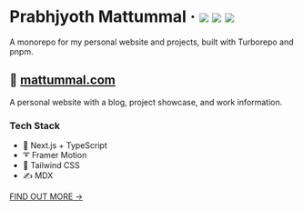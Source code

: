 <div>
  <h1>
    Prabhjyoth Mattummal
    &middot;
    <img src="https://img.shields.io/website?style=flat-square&url=https%3A%2F%2Fwww.mattummal.com"/>
    <img src="https://img.shields.io/github/deployments/mattummal/mattummal.com/production?label=production&style=flat-square"/>
    <img src="https://img.shields.io/github/commit-activity/m/mattummal/mattummal.com?style=flat-square"/>
  </h1>
</div>

A monorepo for my personal website and projects, built with Turborepo and pnpm.

## 📘 [mattummal.com](https://www.mattummal.com)

A personal website with a blog, project showcase, and work information.

### Tech Stack

- 🚀 Next.js + TypeScript
- ➰ Framer Motion
- 🍃 Tailwind CSS
- ✍ MDX

[FIND OUT MORE →](apps/mattummal.com)
